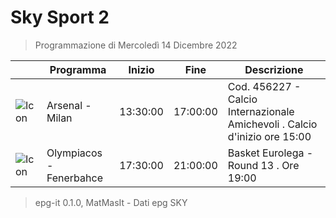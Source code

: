 # Sky Sport 2
> Programmazione di Mercoledì 14 Dicembre 2022

||Programma|Inizio|Fine|Descrizione|
|---|---|---|---|---|
|![Icon](https://guidatv.sky.it/uuid/5b7d209a-5cb5-4711-868f-246b538257c2/cover?md5ChecksumParam=1075f5c54aa1b94b8868621c600abed0)|Arsenal - Milan|13:30:00|17:00:00|Cod. 456227 - Calcio Internazionale Amichevoli . Calcio d&#039;inizio ore 15:00
|![Icon](https://guidatv.sky.it/uuid/624ba64e-c809-4b26-b49e-05d025c6750a/cover?md5ChecksumParam=c46f9dbae59beb129664fc715ceeb783)|Olympiacos - Fenerbahce|17:30:00|21:00:00|Basket Eurolega - Round 13 . Ore 19:00



 > epg-it 0.1.0, MatMasIt - Dati epg SKY
